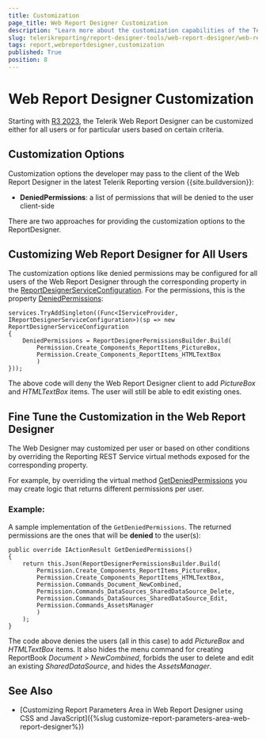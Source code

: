 ```yaml
---
title: Customization
page_title: Web Report Designer Customization
description: "Learn more about the customization capabilities of the Telerik Web Report Designer and how to configure them."
slug: telerikreporting/report-designer-tools/web-report-designer/web-report-designer-customization
tags: report,webreportdesigner,customization
published: True
position: 8
---
```


# Web Report Designer Customization

Starting with [R3 2023](https://www.telerik.com/support/whats-new/reporting/release-history/progress-telerik-reporting-r3-2023-17-2-23-1010), the Telerik Web Report Designer can be customized either for all users or for particular users based on certain criteria.

## Customization Options

Customization options the developer may pass to the client of the Web Report Designer in the latest Telerik Reporting version {{site.buildversion}}:

* __DeniedPermissions__: a list of permissions that will be denied to the user client-side

There are two approaches for providing the customization options to the ReportDesigner.

## Customizing Web Report Designer for All Users

The customization options like denied permissions may be configured for all users of the Web Report Designer through the corresponding property in the [ReportDesignerServiceConfiguration](/api/telerik.webreportdesigner.services.reportdesignerserviceconfiguration). For the permissions, this is the property [DeniedPermissions](/api/telerik.webreportdesigner.services.reportdesignerserviceconfiguration#Telerik_WebReportDesigner_Services_ReportDesignerServiceConfiguration_DeniedPermissions):

````CSharp
services.TryAddSingleton((Func<IServiceProvider, IReportDesignerServiceConfiguration>)(sp => new ReportDesignerServiceConfiguration
{
	DeniedPermissions = ReportDesignerPermissionsBuilder.Build(
		Permission.Create_Components_ReportItems_PictureBox,
		Permission.Create_Components_ReportItems_HTMLTextBox
		)
}));
````

The above code will deny the Web Report Designer client to add _PictureBox_ and _HTMLTextBox_ items. The user will still be able to edit existing ones.

## Fine Tune the Customization in the Web Report Designer

The Web Designer may customized per user or based on other conditions by overriding the Reporting REST Service virtual methods exposed for the corresponding property.

For example, by overriding the virtual method [GetDeniedPermissions](/api/telerik.webreportdesigner.services.controllers.reportdesignercontrollerbase#Telerik_WebReportDesigner_Services_Controllers_ReportDesignerControllerBase_GetDeniedPermissions) you may create logic that returns different permissions per user.

### Example:

A sample implementation of the `GetDeniedPermissions`. The returned permissions are the ones that will be __denied__ to the user(s):

````CSharp
public override IActionResult GetDeniedPermissions()
{
	return this.Json(ReportDesignerPermissionsBuilder.Build(
		Permission.Create_Components_ReportItems_PictureBox,
		Permission.Create_Components_ReportItems_HTMLTextBox,
		Permission.Commands_Document_NewCombined,
		Permission.Commands_DataSources_SharedDataSource_Delete,
		Permission.Commands_DataSources_SharedDataSource_Edit,
		Permission.Commands_AssetsManager
		)
	);
}
````

The code above denies the users (all in this case) to add _PictureBox_ and _HTMLTextBox_ items. It also hides the menu command for creating ReportBook _Document_ > _NewCombined_, forbids the user to delete and edit an existing _SharedDataSource_, and hides the _AssetsManager_.

## See Also

* [Customizing Report Parameters Area in Web Report Designer using CSS and JavaScript]({%slug customize-report-parameters-area-web-report-designer%})